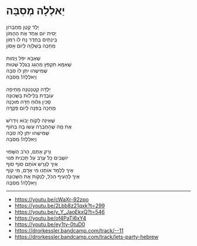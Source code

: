 # יַאלְלָה מְסִבָּה

יֶלֶד קָטָן מֵחֶבְרוֹן \
יָסִית יוֹם אֶחָד אֶת הֶהָמוֹן \
בֵּינְתַיִם בַּחֶדֶר נָח לוֹ רִמּוֹן \
מְחַכֶּה בְּשַׁלְוָה לְיוֹם אָסוֹן \
\
שֶׁאַבָּא יִפֹּל וְיָמוּת \
שֶׁאִמָּא תִּקְפֹּץ מֵהַגַּג בִּגְלַל שְׁטוּת \
שֶׁמִּישֶׁהוּ יִתֵּן לוֹ סִבָּה \
וְיַאלְלָה! מְסִבָּה \
\
יַלְדָּה קְטַנְטַנָּה מֵחֵיפָה\
עוֹבֶדֶת בַּלֵּילוֹת בַּשְּׁכוּנָה \
סַכִּין גִּלּוּחַ חַדָּה מוּכָנָה \
מְחַכָּה בַּפִּנָּה לְיוֹם פְּקֻדָּה \
\
שֶׁאֵיזֶה לָקוֹחַ יָבוֹא וְיִדְרֹשׁ\
אֶת מָה שֶׁהַחֶבְרֶה עָשׂוּ בָּהּ בַּחוֹף \
שֶׁמִּישֶׁהוּ יִתֵּן לָהּ סִבָּה \
וְיַאלְלָה! מְסִבָּה \
\
וְרַק אַתֶּם, הָרֹב הַשָּׁפוּי \
יוֹשְׁבִים כָּל עֶרֶב עַל תָּכְנִית פִּנּוּי\
אֵיךְ לְגָרֵשׁ אוֹתָם סוֹף סוֹף \
אֵיךְ לְלַמֵּד אוֹתָנוּ מִי אָדָם, מִי קוֹף \
אֵיךְ לְהָעִיף הַכֹּל, לְנַקּוֹת אֶת הַשְּׁכוּנָה \
וְיַאלְלָה! מְסִבָּה 

---
- https://youtu.be/cWaXr-92zpo
- https://youtu.be/2Lbb8z21qxk?t=299
- https://youtu.be/y_Y_JaoEkxQ?t=546
- https://youtu.be/of4PaTi6xY4
- https://youtu.be/ey1ty-0tuD0
- https://drorkessler.bandcamp.com/track/--11
- https://drorkessler.bandcamp.com/track/lets-party-hebrew

